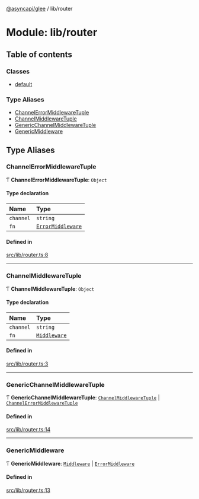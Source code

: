 [@asyncapi/glee](../README.md) / lib/router

# Module: lib/router

## Table of contents

### Classes

- [default](../classes/lib_router.default.md)

### Type Aliases

- [ChannelErrorMiddlewareTuple](lib_router.md#channelerrormiddlewaretuple)
- [ChannelMiddlewareTuple](lib_router.md#channelmiddlewaretuple)
- [GenericChannelMiddlewareTuple](lib_router.md#genericchannelmiddlewaretuple)
- [GenericMiddleware](lib_router.md#genericmiddleware)

## Type Aliases

### ChannelErrorMiddlewareTuple

Ƭ **ChannelErrorMiddlewareTuple**: `Object`

#### Type declaration

| Name | Type |
| :------ | :------ |
| `channel` | `string` |
| `fn` | [`ErrorMiddleware`](middlewares.md#errormiddleware) |

#### Defined in

[src/lib/router.ts:8](https://github.com/asyncapi/glee/blob/f65a7a0/src/lib/router.ts#L8)

___

### ChannelMiddlewareTuple

Ƭ **ChannelMiddlewareTuple**: `Object`

#### Type declaration

| Name | Type |
| :------ | :------ |
| `channel` | `string` |
| `fn` | [`Middleware`](middlewares.md#middleware) |

#### Defined in

[src/lib/router.ts:3](https://github.com/asyncapi/glee/blob/f65a7a0/src/lib/router.ts#L3)

___

### GenericChannelMiddlewareTuple

Ƭ **GenericChannelMiddlewareTuple**: [`ChannelMiddlewareTuple`](lib_router.md#channelmiddlewaretuple) \| [`ChannelErrorMiddlewareTuple`](lib_router.md#channelerrormiddlewaretuple)

#### Defined in

[src/lib/router.ts:14](https://github.com/asyncapi/glee/blob/f65a7a0/src/lib/router.ts#L14)

___

### GenericMiddleware

Ƭ **GenericMiddleware**: [`Middleware`](middlewares.md#middleware) \| [`ErrorMiddleware`](middlewares.md#errormiddleware)

#### Defined in

[src/lib/router.ts:13](https://github.com/asyncapi/glee/blob/f65a7a0/src/lib/router.ts#L13)
